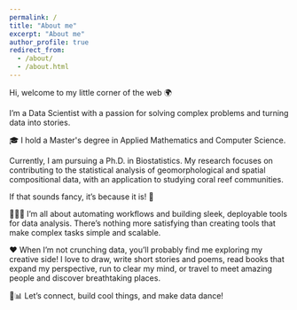 ```yaml
---
permalink: /
title: "About me"
excerpt: "About me"
author_profile: true
redirect_from: 
  - /about/
  - /about.html
---
```


Hi, welcome to my little corner of the web 🌍

I’m a Data Scientist with a passion for solving complex problems and turning data into stories.

🎓 I hold a Master's degree in Applied Mathematics and Computer Science. 

Currently, I am pursuing a Ph.D. in Biostatistics. My research focuses on contributing to the statistical analysis of geomorphological and spatial compositional data, with an application to studying coral reef communities.

If that sounds fancy, it’s because it is! 🚀

👨🏻‍💻 I’m all about automating workflows and building sleek, deployable tools for data analysis. There’s nothing more satisfying than creating tools that make complex tasks simple and scalable.

❤️ When I’m not crunching data, you’ll probably find me exploring my creative side! I love to draw, write short stories and poems, read books that expand my perspective, run to clear my mind, or travel to meet amazing people and discover breathtaking places.

 💃📊 Let’s connect, build cool things, and make data dance!
 
